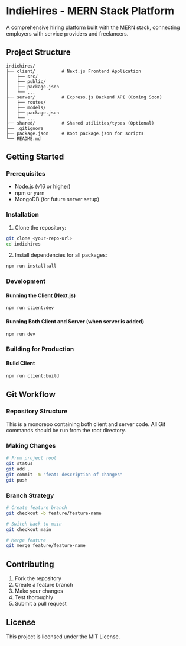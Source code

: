 # IndieHires - MERN Stack Platform

A comprehensive hiring platform built with the MERN stack, connecting employers with service providers and freelancers.

## Project Structure

```
indiehires/
├── client/          # Next.js Frontend Application
│   ├── src/
│   ├── public/
│   ├── package.json
│   └── ...
├── server/          # Express.js Backend API (Coming Soon)
│   ├── routes/
│   ├── models/
│   ├── package.json
│   └── ...
├── shared/          # Shared utilities/types (Optional)
├── .gitignore
├── package.json     # Root package.json for scripts
└── README.md
```

## Getting Started

### Prerequisites
- Node.js (v16 or higher)
- npm or yarn
- MongoDB (for future server setup)

### Installation

1. Clone the repository:
```bash
git clone <your-repo-url>
cd indiehires
```

2. Install dependencies for all packages:
```bash
npm run install:all
```

### Development

#### Running the Client (Next.js)
```bash
npm run client:dev
```

#### Running Both Client and Server (when server is added)
```bash
npm run dev
```

### Building for Production

#### Build Client
```bash
npm run client:build
```
<!-- 
## Features

### Client (Next.js)
- **Dashboard**: Separate dashboards for employers, service providers, and users
- **Job Management**: Post jobs, manage applications, view job details
- **Service Listings**: Service providers can list and manage their services
- **User Profiles**: Comprehensive profile management for all user types
- **Subscription System**: Built-in subscription and billing management
- **Responsive Design**: Mobile-friendly interface

### Planned Server Features
- RESTful API with Express.js
- MongoDB database integration
- JWT authentication
- File upload handling
- Email notifications
- Payment processing integration -->

## Git Workflow

### Repository Structure
This is a monorepo containing both client and server code. All Git commands should be run from the root directory.

### Making Changes
```bash
# From project root
git status
git add .
git commit -m "feat: description of changes"
git push
```

### Branch Strategy
```bash
# Create feature branch
git checkout -b feature/feature-name

# Switch back to main
git checkout main

# Merge feature
git merge feature/feature-name
```

## Contributing

1. Fork the repository
2. Create a feature branch
3. Make your changes
4. Test thoroughly
5. Submit a pull request

## License

This project is licensed under the MIT License.